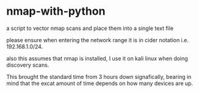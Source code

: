 # nmap-with-python
a script to vector nmap scans and place them into a single text file

please ensure when entering the network range it is in cider notation i.e. 192.168.1.0/24.

also this assumes that nmap is installed, I use it on kali linux when doing discovery scans.

This brought the standard time from 3 hours down signafically, bearing in mind that the excat amount of time depends on how many devices are up.
